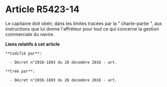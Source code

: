 # Article R5423-14

Le capitaine doit obéir, dans les limites tracées par la " charte-partie ", aux instructions que lui donne l'affréteur pour
tout ce qui concerne la gestion commerciale du navire.

**Liens relatifs à cet article**

	**Codifié par**:

	  - Décret n°2016-1893 du 28 décembre 2016 - art.

	**Créé par**:

	  - Décret n°2016-1893 du 28 décembre 2016 - art.
